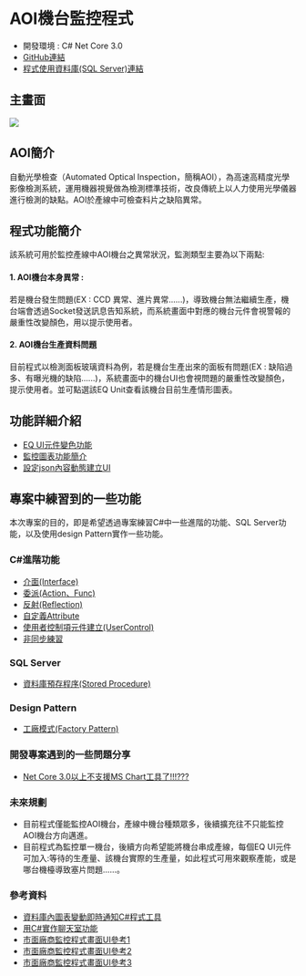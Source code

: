 # AOI機台監控程式
- 開發環境 : C# Net Core 3.0
- [GitHub連結](https://github.com/Guang-Chiun/MonitorSystem)
- [程式使用資料庫(SQL Server)連結](https://drive.google.com/file/d/1xvTrdltPyeFT5Z-mevcanZZjB6h7T2AH/view)


## 主畫面
![](https://i.imgur.com/MPB9q5U.gif)


## AOI簡介
自動光學檢查（Automated Optical Inspection，簡稱AOI），為高速高精度光學影像檢測系統，運用機器視覺做為檢測標準技術，改良傳統上以人力使用光學儀器進行檢測的缺點。AOI於產線中可檢查料片之缺陷異常。


## 程式功能簡介
該系統可用於監控產線中AOI機台之異常狀況，監測類型主要為以下兩點:


#### 1. AOI機台本身異常 : 
若是機台發生問題(EX : CCD 異常、進片異常......)，導致機台無法繼續生產，機台端會透過Socket發送訊息告知系統，而系統畫面中對應的機台元件會視警報的嚴重性改變顏色，用以提示使用者。

#### 2. AOI機台生產資料問題
目前程式以檢測面板玻璃資料為例，若是機台生產出來的面板有問題(EX : 缺陷過多、有曝光機的缺陷......)，系統畫面中的機台UI也會視問題的嚴重性改變顏色，提示使用者。並可點選該EQ Unit查看該機台目前生產情形圖表。


## 功能詳細介紹
- [EQ UI元件變色功能](https://hackmd.io/@TaNq7dHGRLWgeV6SVPERyQ/HytbFwXNt)
- [監控圖表功能簡介](https://hackmd.io/@TaNq7dHGRLWgeV6SVPERyQ/r1-5IfVVF)
- [設定json內容動態建立UI](https://hackmd.io/@TaNq7dHGRLWgeV6SVPERyQ/rkIz4E4VK)

 
## 專案中練習到的一些功能
本次專案的目的，即是希望透過專案練習C#中一些進階的功能、SQL Server功能，以及使用design Pattern實作一些功能。

### C#進階功能
- [介面(Interface)](https://hackmd.io/@TaNq7dHGRLWgeV6SVPERyQ/By_wtSVNt) 
- [委派(Action、Func)](https://hackmd.io/@TaNq7dHGRLWgeV6SVPERyQ/Hkc7aIVVt)
- [反射(Reflection)](https://hackmd.io/@TaNq7dHGRLWgeV6SVPERyQ/BJgLdP4Vt)
- [自定義Attribute](https://hackmd.io/@TaNq7dHGRLWgeV6SVPERyQ/SJGW0o44K)
- [使用者控制項元件建立(UserControl)](https://hackmd.io/@TaNq7dHGRLWgeV6SVPERyQ/r1LzsCH4F)
- [非同步練習](https://hackmd.io/@TaNq7dHGRLWgeV6SVPERyQ/By6HCyI4F)


### SQL Server
- [資料庫預存程序(Stored Procedure)](https://hackmd.io/@TaNq7dHGRLWgeV6SVPERyQ/r1BqygLNY)

### Design Pattern
- [工廠模式(Factory Pattern)](https://hackmd.io/@TaNq7dHGRLWgeV6SVPERyQ/Hyy_VgL4K)

### 開發專案遇到的一些問題分享
- [Net Core 3.0以上不支援MS Chart工具了!!!???](https://hackmd.io/@TaNq7dHGRLWgeV6SVPERyQ/BkpjEx8EF)



### 未來規劃
- 目前程式僅能監控AOI機台，產線中機台種類眾多，後續擴充往不只能監控AOI機台方向邁進。
- 目前程式為監控單一機台，後續方向希望能將機台串成產線，每個EQ UI元件可加入:等待的生產量、該機台實際的生產量，如此程式可用來觀察產能，或是哪台機檯導致塞片問題......。





### 參考資料
- [資料庫內圖表變動即時通知C#程式工具](https://github.com/christiandelbianco/monitor-table-change-with-sqltabledependency)
- [用C#實作聊天室功能](https://github.com/yinyoupoet/chatRoomTest)
- [市面廠商監控程式畫面UI參考1](http://www.kingroupsys.com/index.php?option=module&lang=cht&task=pageinfo&id=37&index=4)
- [市面廠商監控程式畫面UI參考2](https://www.youmelive.com/keji/346520.html)
- [市面廠商監控程式畫面UI參考3](https://www.wavejet.com.tw/%e5%b7%a5%e6%a5%ad4-0-%e6%99%ba%e8%83%bd%e5%b7%a5%e5%bb%a0-%e8%a8%ad%e5%82%99%e7%8b%80%e6%85%8b%e7%9b%a3%e6%8e%a7%e5%b0%88%e5%8d%80/)